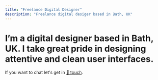 ```yaml
---
title: "Freelance Digital Designer"
description: "Freelance digital desiger based in Bath, UK"
---
```


<h1><span>I’m a digital designer based in Bath, UK. I take great pride in designing attentive and clean user interfaces.</span></h1>

<p class="beta hero-desc">If you want to chat let's get in <a href="mailto:kachun@kachunchau.com">🤙 touch</a>.</p>